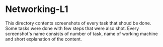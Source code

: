 # Networking-L1
This directory contents screenshots of every task that shoud be done. Some tasks were done with few steps that were also shot.
Every screenshot's name consists of number of task, name of working machine and short explanation of the content. 
